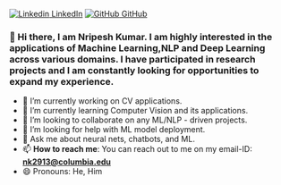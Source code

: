 
[![Linkedin](https://i.stack.imgur.com/gVE0j.png) LinkedIn](https://www.linkedin.com/in/nripesh-kumar/)   [![GitHub](https://i.stack.imgur.com/tskMh.png) GitHub](https://github.com/nrpu88/nrpu88/edit/master/README.md)



### 👋 Hi there, I am Nripesh Kumar. I am highly interested in the applications of Machine Learning,NLP and Deep Learning across various domains. I have participated in research projects and I am constantly looking for opportunities to expand my experience.

<!--
**nrpu88/nrpu88** is a ✨ _special_ ✨ repository because its `README.md` (this file) appears on your GitHub profile.

Here are some ideas to get you started: -->

- 🔭 I’m currently working on CV applications.
- 🌱 I’m currently learning Computer Vision and its applications.
- 👯 I’m looking to collaborate on any ML/NLP - driven projects.
- 🤔 I’m looking for help with ML model deployment. 
- 💬 Ask me about neural nets, chatbots, and ML.
- 📫 **How to reach me**: You can reach out to me on my email-ID: **nk2913@columbia.edu** 
- 😄 Pronouns: He, Him

